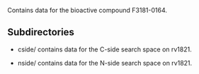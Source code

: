 Contains data for the bioactive compound F3181-0164.

## Subdirectories

- cside/ contains data for the C-side search space on rv1821.

- nside/ contains data for the N-side search space on rv1821.

